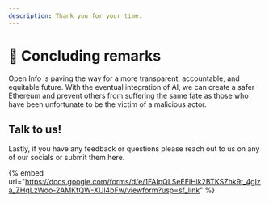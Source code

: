 ```yaml
---
description: Thank you for your time.
---
```


# 🙏 Concluding remarks

Open Info is paving the way for a more transparent, accountable, and equitable future. With the eventual integration of AI, we can create a safer Ethereum and prevent others from suffering the same fate as those who have been unfortunate to be the victim of a malicious actor.

## Talk to us!

Lastly, if you have any feedback or questions please reach out to us on any of our socials or submit them here.

{% embed url="https://docs.google.com/forms/d/e/1FAIpQLSeEElHik2BTKSZhk9t_4gIza_ZHqLzWoo-2AMKfQW-XUl4bFw/viewform?usp=sf_link" %}
